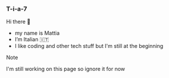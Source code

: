 ### T-i-a-7

Hi there 👋

- my name is Mattia
- I’m Italian 🇮🇹
- I like coding and other tech stuff but I'm still at the beginning

> [!NOTE]
> I'm still working on this page so ignore it for now

<!--
**T-i-a-7/T-i-a-7** is a ✨ _special_ ✨ repository because its `README.md` (this file) appears on your GitHub profile.

Here are some ideas to get you started:

- 🔭 I’m currently working on ...
- 🌱 I’m currently learning ...
- 👯 I’m looking to collaborate on ...
- 🤔 I’m looking for help with ...
- 💬 Ask me about ...
- 📫 How to reach me: ...
- 😄 Pronouns: ...
- ⚡ Fun fact: ...
-->

